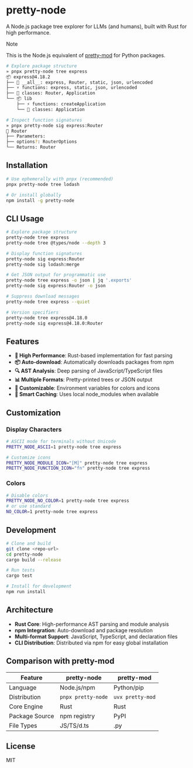 # pretty-node

A Node.js package tree explorer for LLMs (and humans), built with Rust for high performance.

> [!NOTE]
> This is the Node.js equivalent of [pretty-mod](https://github.com/zzstoatzz/pretty-mod) for Python packages.

```bash
# Explore package structure
» pnpx pretty-node tree express
📦 express@4.18.2
├── 📜 __all__: express, Router, static, json, urlencoded
├── ⚡ functions: express, static, json, urlencoded
├── 🔷 classes: Router, Application
└── 📦 lib
    ├── ⚡ functions: createApplication
    └── 🔷 classes: Application

# Inspect function signatures
» pnpx pretty-node sig express:Router
📎 Router
├── Parameters:
├── options?: RouterOptions
└── Returns: Router
```

## Installation

```bash
# Use ephemerally with pnpx (recommended)
pnpx pretty-node tree lodash

# Or install globally
npm install -g pretty-node
```

## CLI Usage

```bash
# Explore package structure
pretty-node tree express
pretty-node tree @types/node --depth 3

# Display function signatures  
pretty-node sig express:Router
pretty-node sig lodash:merge

# Get JSON output for programmatic use
pretty-node tree express -o json | jq '.exports'
pretty-node sig express:Router -o json

# Suppress download messages
pretty-node tree express --quiet

# Version specifiers
pretty-node tree express@4.18.0
pretty-node sig express@4.18.0:Router
```

## Features

- **🚀 High Performance**: Rust-based implementation for fast parsing
- **📦 Auto-download**: Automatically downloads packages from npm
- **🔍 AST Analysis**: Deep parsing of JavaScript/TypeScript files
- **📊 Multiple Formats**: Pretty-printed trees or JSON output
- **🎨 Customizable**: Environment variables for colors and icons
- **💾 Smart Caching**: Uses local node_modules when available

## Customization

### Display Characters

```bash
# ASCII mode for terminals without Unicode
PRETTY_NODE_ASCII=1 pretty-node tree express

# Customize icons
PRETTY_NODE_MODULE_ICON="[M]" pretty-node tree express
PRETTY_NODE_FUNCTION_ICON="fn" pretty-node tree express
```

### Colors

```bash
# Disable colors
PRETTY_NODE_NO_COLOR=1 pretty-node tree express
# or use standard
NO_COLOR=1 pretty-node tree express
```

## Development

```bash
# Clone and build
git clone <repo-url>
cd pretty-node
cargo build --release

# Run tests
cargo test

# Install for development
npm run install
```

## Architecture

- **Rust Core**: High-performance AST parsing and module analysis
- **npm Integration**: Auto-download and package resolution
- **Multi-format Support**: JavaScript, TypeScript, and declaration files
- **CLI Distribution**: Distributed via npm for easy global installation

## Comparison with pretty-mod

| Feature | pretty-node | pretty-mod |
|---------|-------------|------------|
| Language | Node.js/npm | Python/pip |
| Distribution | `pnpx pretty-node` | `uvx pretty-mod` |
| Core Engine | Rust | Rust |
| Package Source | npm registry | PyPI |
| File Types | JS/TS/d.ts | .py |

## License

MIT